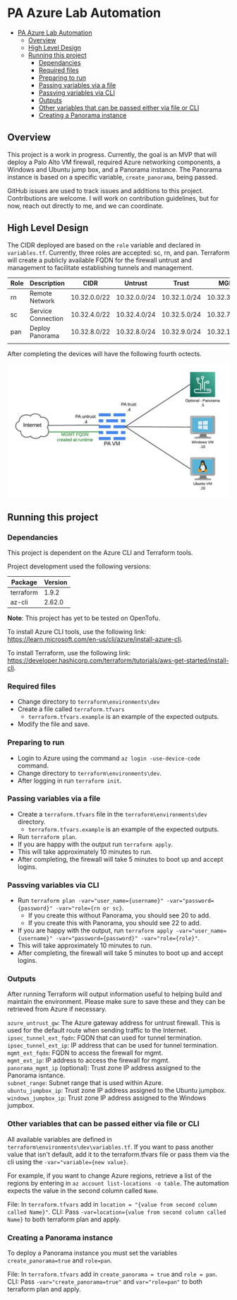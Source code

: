 # PA Azure Lab Automation

- [PA Azure Lab Automation](#pa-azure-lab-automation)
  - [Overview](#overview)
  - [High Level Design](#high-level-design)
  - [Running this project](#running-this-project)
    - [Dependancies](#dependancies)
    - [Required files](#required-files)
    - [Preparing to run](#preparing-to-run)
    - [Passing variables via a file](#passing-variables-via-a-file)
    - [Passving variables via CLI](#passving-variables-via-cli)
    - [Outputs](#outputs)
    - [Other variables that can be passed either via file or CLI](#other-variables-that-can-be-passed-either-via-file-or-cli)
    - [Creating a Panorama instance](#creating-a-panorama-instance)


## Overview

This project is a work in progress. Currently, the goal is an MVP that will deploy a Palo Alto VM firewall, required Azure networking components, a Windows and Ubuntu jump box, and a Panorama instance. The Panorama instance is based on a specific variable, `create_panorama`, being passed.

GitHub issues are used to track issues and additions to this project. Contributions are welcome. I will work on contribution guidelines, but for now, reach out directly to me, and we can coordinate.

## High Level Design

The CIDR deployed are based on the `role` variable and declared in `variables.tf`. Currently, three roles are accepted: sc, rn, and pan. Terraform will create a publicly available FQDN for the firewall untrust and management to facilitate establishing tunnels and management.

| Role | Description        | CIDR         | Untrust      | Trust        | MGMT          |
|------|--------------------|--------------|--------------|--------------|---------------|
| rn   | Remote Network     | 10.32.0.0/22 | 10.32.0.0/24 | 10.32.1.0/24 | 10.32.3.0/24  |
| sc   | Service Connection | 10.32.4.0/22 | 10.32.4.0/24 | 10.32.5.0/24 | 10.32.7.0/24  |
| pan  | Deploy Panorama    | 10.32.8.0/22 | 10.32.8.0/24 | 10.32.9.0/24 | 10.32.11.0/24 |
|      |                    |              |              |              |               |

After completing the devices will have the following fourth octects.

![high_level](images/high_level_design.jpeg)

## Running this project

### Dependancies

This project is dependent on the Azure CLI and Terraform tools.

Project development used the following versions:

| Package   | Version |
|-----------|---------|
| terraform | 1.9.2   |
| az-cli    | 2.62.0  |


**Note**: This project has yet to be tested on OpenTofu.

To install Azure CLI tools, use the following link: https://learn.microsoft.com/en-us/cli/azure/install-azure-cli.

To install Terraform, use the following link: https://developer.hashicorp.com/terraform/tutorials/aws-get-started/install-cli.

### Required files

* Change directory to `terraform\environments\dev`
* Create a file called `terraform.tfvars`
  * `terraform.tfvars.example` is an example of the expected outputs.
* Modify the file and save.

### Preparing to run
* Login to Azure using the command `az login -use-device-code` command.
* Change directory to `terraform\environments\dev`.
* After logging in run `terraform init`.

### Passing variables via a file
* Create a `terraform.tfvars` file in the `terraform\environments\dev` directory.
  * `terraform.tfvars.example` is an example of the expected outputs.
* Run `terraform plan`.
* If you are happy with the output run `terraform apply`.
* This will take approximately 10 minutes to run.
* After completing, the firewall will take 5 minutes to boot up and accept logins.

### Passving variables via CLI
* Run `terraform plan -var="user_name={username}" -var="password={password}" -var="role={rn or sc}`.
  * If you create this without Panorama, you should see 20 to add.
  * If you create this with Panorama, you should see 22 to add.
* If you are happy with the output, run `terraform apply -var="user_name={username}" -var="password={password}" -var="role={role}"`.
* This will take approximately 10 minutes to run.
* After completing, the firewall will take 5 minutes to boot up and accept logins.

### Outputs

After running Terraform will output information useful to helping build and maintain the environment. Please make sure to save these and they can be retrieved from Azure if necessary.

`azure_untrust_gw`: The Azure gateway address for untrust firewall. This is used for the default route when sending traffic to the Internet.\
`ipsec_tunnel_ext_fqdn`: FQDN that can used for tunnel termination.\
`ipsec_tunnel_ext_ip`: IP address that can be used for tunnel termination.\
`mgmt_ext_fqdn`: FQDN to access the firewall for mgmt.\
`mgmt_ext_ip`: IP address to access the firewall for mgmt.\
`panorama_mgmt_ip` (optional): Trust zone IP address assigned to the Panorama isntance.\
`subnet_range`: Subnet range that is used within Azure.\
`ubuntu_jumpbox_ip`: Trust zone IP address assigned to the Ubuntu jumpbox.\
`windows_jumpbox_ip`: Trust zone IP address assigned to the Windows jumpbox.

### Other variables that can be passed either via file or CLI

All available variables are defined in `terraform\environments\dev\variables.tf`. If you want to pass another value that isn't default, add it to the terraform.tfvars file or pass them via the cli using the `-var="variable={new value}`.

For example, if you want to change Azure regions, retrieve a list of the regions by entering in `az account list-locations -o table`. The automation expects the value in the second column called `Name`.

File: In `terraform.tfvars` add in `location = "{value from second column called Name}"`.
CLI: Pass `-var=location={value from second column called Name}` to both terraform plan and apply.


### Creating a Panorama instance

To deploy a Panorama instance you must set the variables `create_panorama=true` and `role=pan`.

File: In `terraform.tfvars` add in `create_panorama = true` and `role = pan`.
CLI: Pass `-var="create_panorama=true"` and `var="role=pan"` to both terraform plan and apply.
